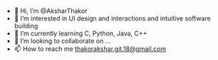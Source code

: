 - 👋 Hi, I’m @AksharThakor
- 👀 I’m interested in UI design and interactions and intuitive software building
- 🌱 I’m currently learning C, Python, Java, C++
- 💞️ I’m looking to collaborate on ...
- 📫 How to reach me thakorakshar.git.18@gmail.com

<!---
AksharThakor/AksharThakor is a ✨ special ✨ repository because its `README.md` (this file) appears on your GitHub profile.
You can click the Preview link to take a look at your changes.
--->
